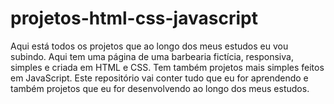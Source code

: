 # projetos-html-css-javascript
Aqui está todos os projetos que ao longo dos meus estudos eu vou subindo. Aqui tem uma página  de uma barbearia fictícia, responsiva, simples e criada em HTML e CSS. Tem também projetos mais simples feitos em JavaScript. Este repositório vai conter tudo que eu for aprendendo e também projetos que eu for desenvolvendo ao longo dos meus estudos.

